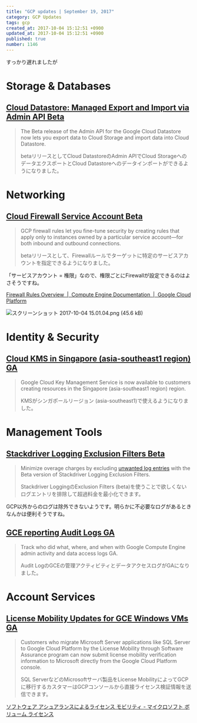 ```yaml
---
title: "GCP updates | September 19, 2017"
category: GCP Updates
tags: gcp
created_at: 2017-10-04 15:12:51 +0900
updated_at: 2017-10-04 15:12:51 +0900
published: true
number: 1146
---
```


すっかり遅れましたが

# Storage & Databases
## [Cloud Datastore: Managed Export and Import via Admin API Beta](https://cloud.google.com/datastore/docs/export-import-entities)
> The Beta release of the Admin API for the Google Cloud Datastore now lets you export data to Cloud Storage and import data into Cloud Datastore.
>
> betaリリースとしてCloud DatastoreのAdmin APIでCloud StorageへのデータエクスポートとCloud Datastoreへのデータインポートができるようになりました。

# Networking
## [Cloud Firewall Service Account Beta](https://cloud.google.com/compute/docs/vpc/firewalls)
> GCP firewall rules let you fine-tune security by creating rules that apply only to instances owned by a particular service account—for both inbound and outbound connections.
>
> betaリリースとして、Firewallルールでターゲットに特定のサービスアカウントを指定できるようになりました。

「サービスアカウント = 権限」なので、権限ごとにFirewallが設定できるのはよさそうですね。

[Firewall Rules Overview  |  Compute Engine Documentation  |  Google Cloud Platform](https://cloud.google.com/compute/docs/vpc/firewalls#serviceaccounts)

![スクリーンショット 2017-10-04 15.01.04.png (45.6 kB)](https://img.esa.io/uploads/production/attachments/1679/2017/10/04/4429/fe72c999-7523-4942-ac6a-d7ee4526f25d.png)

# Identity & Security
## [Cloud KMS in Singapore (asia-southeast1 region) GA](https://cloud.google.com/kms/docs/)
> Google Cloud Key Management Service is now available to customers creating resources in the Singapore (asia-southeast1 region) region.
>
> KMSがシンガポールリージョン (asia-southeast1)で使えるようになりました。

# Management Tools
## [Stackdriver Logging Exclusion Filters Beta](https://cloud.google.com/logging/docs/exclusions)
> Minimize overage charges by excluding [unwanted log entries](https://cloudplatform.googleblog.com/2017/08/announcing-new-Stackdriver-Logging-features-and-expanded-free-logs-limits.html) with the Beta version of Stackdriver Logging Exclusion Filters.
>
> Stackdriver LoggingのExclusion Filters (beta)を使うことで欲しくないログエントリを排除して超過料金を最小化できます。

GCP以外からのログは除外できないようです。明らかに不必要なログがあるときなんかは便利そうですね。

## [GCE reporting Audit Logs GA](https://cloud.google.com/compute/docs/audit-logging)
> Track who did what, where, and when with Google Compute Engine admin activity and data access logs GA.
>
> Audit LogのGCEの管理アクティビティとデータアクセスログがGAになりました。

# Account Services
## [License Mobility Updates for GCE Windows VMs GA](https://cloud.google.com/compute/docs/instances/windows/ms-licensing)
> Customers who migrate Microsoft Server applications like SQL Server to Google Cloud Platform by the License Mobility through Software Assurance program can now submit license mobility verification information to Microsoft directly from the Google Cloud Platform console.
>
> SQL ServerなどのMicrosoftサーバ製品をLicense MobilityによってGCPに移行するカスタマーはGCPコンソールから直接ライセンス検証情報を送信できます。

[ソフトウェア アシュアランスによるライセンス モビリティ - マイクロソフト ボリューム ライセンス](https://www.microsoft.com/ja-jp/licensing/licensing-programs/software-assurance-license-mobility.aspx)
